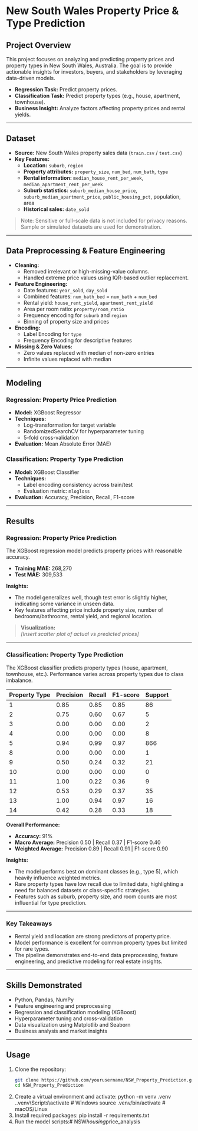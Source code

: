 # New South Wales Property Price & Type Prediction

## Project Overview
This project focuses on analyzing and predicting property prices and property types in New South Wales, Australia. The goal is to provide actionable insights for investors, buyers, and stakeholders by leveraging data-driven models.

- **Regression Task:** Predict property prices.  
- **Classification Task:** Predict property types (e.g., house, apartment, townhouse).  
- **Business Insight:** Analyze factors affecting property prices and rental yields.

---

## Dataset
- **Source:** New South Wales property sales data (`train.csv` / `test.csv`)  
- **Key Features:**
  - **Location:** `suburb`, `region`  
  - **Property attributes:** `property_size`, `num_bed`, `num_bath`, `type`  
  - **Rental information:** `median_house_rent_per_week`, `median_apartment_rent_per_week`  
  - **Suburb statistics:** `suburb_median_house_price`, `suburb_median_apartment_price`, `public_housing_pct`, population, area  
  - **Historical sales:** `date_sold`  

> Note: Sensitive or full-scale data is not included for privacy reasons. Sample or simulated datasets are used for demonstration.

---

## Data Preprocessing & Feature Engineering
- **Cleaning:**  
  - Removed irrelevant or high-missing-value columns.  
  - Handled extreme price values using IQR-based outlier replacement.  
- **Feature Engineering:**  
  - Date features: `year_sold`, `day_sold`  
  - Combined features: `num_bath_bed` = `num_bath` + `num_bed`  
  - Rental yield: `house_rent_yield`, `apartment_rent_yield`  
  - Area per room ratio: `property/room_ratio`  
  - Frequency encoding for `suburb` and `region`  
  - Binning of property size and prices  
- **Encoding:**  
  - Label Encoding for `type`  
  - Frequency Encoding for descriptive features  
- **Missing & Zero Values:**  
  - Zero values replaced with median of non-zero entries  
  - Infinite values replaced with median

---

## Modeling
### Regression: Property Price Prediction
- **Model:** XGBoost Regressor  
- **Techniques:**  
  - Log-transformation for target variable  
  - RandomizedSearchCV for hyperparameter tuning  
  - 5-fold cross-validation  
- **Evaluation:** Mean Absolute Error (MAE)

### Classification: Property Type Prediction
- **Model:** XGBoost Classifier  
- **Techniques:**  
  - Label encoding consistency across train/test  
  - Evaluation metric: `mlogloss`  
- **Evaluation:** Accuracy, Precision, Recall, F1-score

---

## Results

### Regression: Property Price Prediction
The XGBoost regression model predicts property prices with reasonable accuracy.  

- **Training MAE:** 268,270  
- **Test MAE:** 309,533  

**Insights:**  
- The model generalizes well, though test error is slightly higher, indicating some variance in unseen data.  
- Key features affecting price include property size, number of bedrooms/bathrooms, rental yield, and regional location.  

> **Visualization:**  
> *[Insert scatter plot of actual vs predicted prices]*  

---

### Classification: Property Type Prediction
The XGBoost classifier predicts property types (house, apartment, townhouse, etc.). Performance varies across property types due to class imbalance.

| Property Type | Precision | Recall | F1-score | Support |
|---------------|----------|--------|----------|--------|
| 1             | 0.85     | 0.85   | 0.85     | 86     |
| 2             | 0.75     | 0.60   | 0.67     | 5      |
| 3             | 0.00     | 0.00   | 0.00     | 2      |
| 4             | 0.00     | 0.00   | 0.00     | 8      |
| 5             | 0.94     | 0.99   | 0.97     | 866    |
| 8             | 0.00     | 0.00   | 0.00     | 1      |
| 9             | 0.50     | 0.24   | 0.32     | 21     |
| 10            | 0.00     | 0.00   | 0.00     | 0      |
| 11            | 1.00     | 0.22   | 0.36     | 9      |
| 12            | 0.53     | 0.29   | 0.37     | 35     |
| 13            | 1.00     | 0.94   | 0.97     | 16     |
| 14            | 0.42     | 0.28   | 0.33     | 18     |

**Overall Performance:**  
- **Accuracy:** 91%  
- **Macro Average:** Precision 0.50 | Recall 0.37 | F1-score 0.40  
- **Weighted Average:** Precision 0.89 | Recall 0.91 | F1-score 0.90  

**Insights:**  
- The model performs best on dominant classes (e.g., type 5), which heavily influence weighted metrics.  
- Rare property types have low recall due to limited data, highlighting a need for balanced datasets or class-specific strategies.  
- Features such as suburb, property size, and room counts are most influential for type prediction.


---

### Key Takeaways
- Rental yield and location are strong predictors of property price.  
- Model performance is excellent for common property types but limited for rare types.  
- The pipeline demonstrates end-to-end data preprocessing, feature engineering, and predictive modeling for real estate insights.  

---

## Skills Demonstrated
- Python, Pandas, NumPy  
- Feature engineering and preprocessing  
- Regression and classification modeling (XGBoost)  
- Hyperparameter tuning and cross-validation  
- Data visualization using Matplotlib and Seaborn  
- Business analysis and market insights  

---

## Usage
1. Clone the repository:  
   ```bash
   git clone https://github.com/yourusername/NSW_Property_Prediction.git
   cd NSW_Property_Prediction
2. Create a virtual environment and activate:
    python -m venv .venv
    .\.venv\Scripts\activate  # Windows
    source .venv/bin/activate  # macOS/Linux
3. Install required packages:
    pip install -r requirements.txt
4. Run the model scripts:#   N S W _ h o u s i n g _ p r i c e _ a n a l y s i s  
 